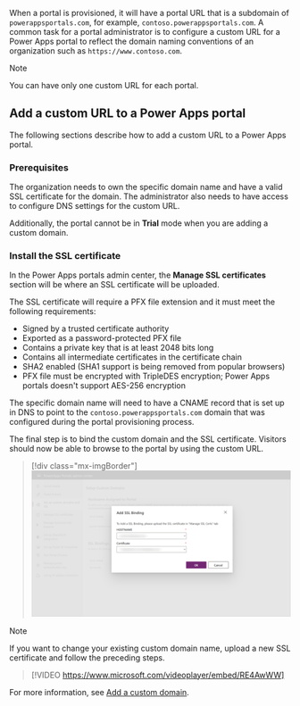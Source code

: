 When a portal is provisioned, it will have a portal URL that is a subdomain of `powerappsportals.com`, for example, `contoso.powerappsportals.com`. A common task for a portal administrator is to configure a custom URL for a Power Apps portal to reflect the domain naming conventions of an organization such as `https://www.contoso.com`.  

> [!NOTE]
> You can have only one custom URL for each portal.

## Add a custom URL to a Power Apps portal

The following sections describe how to add a custom URL to a Power Apps portal.

### Prerequisites

The organization needs to own the specific domain name and have a valid SSL certificate for the domain. The administrator also needs to have access to configure DNS settings for the custom URL.

Additionally, the portal cannot be in **Trial** mode when you are adding a custom domain.

### Install the SSL certificate

In the Power Apps portals admin center, the **Manage SSL certificates** section will be where an SSL certificate will be uploaded.

The SSL certificate will require a PFX file extension and it must meet the following requirements:

- Signed by a trusted certificate authority
- Exported as a password-protected PFX file
- Contains a private key that is at least 2048 bits long
- Contains all intermediate certificates in the certificate chain
- SHA2 enabled (SHA1 support is being removed from popular browsers)
- PFX file must be encrypted with TripleDES encryption; Power Apps portals doesn't support AES-256 encryption

The specific domain name will need to have a CNAME record that is set up in DNS to point to the `contoso.powerappsportals.com` domain that was configured during the portal provisioning process.

The final step is to bind the custom domain and the SSL certificate. Visitors should now be able to browse to the portal by using the custom URL.

> [!div class="mx-imgBorder"]
> [![Screenshot of the Add SSL binding window.](../media/binding.png)](../media/binding.png#lightbox)

> [!NOTE]
> If you want to change your existing custom domain name, upload a new SSL certificate and follow the preceding steps.

> [!VIDEO https://www.microsoft.com/videoplayer/embed/RE4AwWW]

For more information, see [Add a custom domain](/powerapps/maker/portals/admin/add-custom-domain/?azure-portal=true).
